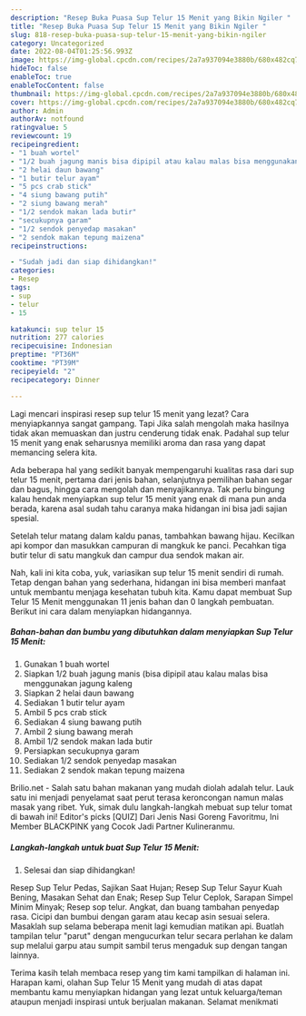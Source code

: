 ```yaml
---
description: "Resep Buka Puasa Sup Telur 15 Menit yang Bikin Ngiler "
title: "Resep Buka Puasa Sup Telur 15 Menit yang Bikin Ngiler "
slug: 818-resep-buka-puasa-sup-telur-15-menit-yang-bikin-ngiler
category: Uncategorized
date: 2022-08-04T01:25:56.993Z
image: https://img-global.cpcdn.com/recipes/2a7a937094e3880b/680x482cq70/sup-telur-15-menit-foto-resep-utama.jpg
hideToc: false
enableToc: true
enableTocContent: false
thumbnail: https://img-global.cpcdn.com/recipes/2a7a937094e3880b/680x482cq70/sup-telur-15-menit-foto-resep-utama.jpg
cover: https://img-global.cpcdn.com/recipes/2a7a937094e3880b/680x482cq70/sup-telur-15-menit-foto-resep-utama.jpg
author: Admin
authorAv: notfound
ratingvalue: 5
reviewcount: 19
recipeingredient:
- "1 buah wortel"
- "1/2 buah jagung manis bisa dipipil atau kalau malas bisa menggunakan jagung kaleng"
- "2 helai daun bawang"
- "1 butir telur ayam"
- "5 pcs crab stick"
- "4 siung bawang putih"
- "2 siung bawang merah"
- "1/2 sendok makan lada butir"
- "secukupnya garam"
- "1/2 sendok penyedap masakan"
- "2 sendok makan tepung maizena"
recipeinstructions:

- "Sudah jadi dan siap dihidangkan!"
categories:
- Resep
tags:
- sup
- telur
- 15

katakunci: sup telur 15 
nutrition: 277 calories
recipecuisine: Indonesian
preptime: "PT36M"
cooktime: "PT39M"
recipeyield: "2"
recipecategory: Dinner

---
```



Lagi mencari inspirasi resep sup telur 15 menit yang lezat? Cara menyiapkannya sangat gampang. Tapi Jika salah mengolah maka hasilnya tidak akan memuaskan dan justru cenderung tidak enak. Padahal sup telur 15 menit yang enak seharusnya memiliki aroma dan rasa yang dapat memancing selera kita.


Ada beberapa hal yang sedikit banyak mempengaruhi kualitas rasa dari sup telur 15 menit, pertama dari jenis bahan, selanjutnya pemilihan bahan segar dan bagus, hingga cara mengolah dan menyajikannya. Tak perlu bingung kalau hendak menyiapkan sup telur 15 menit yang enak di mana pun anda berada, karena asal sudah tahu caranya maka hidangan ini bisa jadi sajian spesial.

Setelah telur matang dalam kaldu panas, tambahkan bawang hijau. Kecilkan api kompor dan masukkan campuran di mangkuk ke panci. Pecahkan tiga butir telur di satu mangkuk dan campur dua sendok makan air.


Nah, kali ini kita coba, yuk, variasikan sup telur 15 menit sendiri di rumah. Tetap dengan bahan yang sederhana, hidangan ini bisa memberi manfaat untuk membantu menjaga kesehatan tubuh kita. Kamu dapat membuat Sup Telur 15 Menit menggunakan 11 jenis bahan dan 0 langkah pembuatan. Berikut ini cara dalam menyiapkan hidangannya.

<!--inarticleads1-->

##### Bahan-bahan dan bumbu yang dibutuhkan dalam menyiapkan Sup Telur 15 Menit:

1. Gunakan 1 buah wortel
1. Siapkan 1/2 buah jagung manis (bisa dipipil atau kalau malas bisa menggunakan jagung kaleng
1. Siapkan 2 helai daun bawang
1. Sediakan 1 butir telur ayam
1. Ambil 5 pcs crab stick
1. Sediakan 4 siung bawang putih
1. Ambil 2 siung bawang merah
1. Ambil 1/2 sendok makan lada butir
1. Persiapkan secukupnya garam
1. Sediakan 1/2 sendok penyedap masakan
1. Sediakan 2 sendok makan tepung maizena


Brilio.net - Salah satu bahan makanan yang mudah diolah adalah telur. Lauk satu ini menjadi penyelamat saat perut terasa keroncongan namun malas masak yang ribet. Yuk, simak dulu langkah-langkah mebuat sup telur tomat di bawah ini! Editor&#39;s picks [QUIZ] Dari Jenis Nasi Goreng Favoritmu, Ini Member BLACKPINK yang Cocok Jadi Partner Kulineranmu. 

<!--inarticleads2-->

##### Langkah-langkah untuk buat Sup Telur 15 Menit:


1. Selesai dan siap dihidangkan!

Resep Sup Telur Pedas, Sajikan Saat Hujan; Resep Sup Telur Sayur Kuah Bening, Masakan Sehat dan Enak; Resep Sup Telur Ceplok, Sarapan Simpel Minim Minyak; Resep sop telur. Angkat, dan buang tambahan penyedap rasa. Cicipi dan bumbui dengan garam atau kecap asin sesuai selera. Masaklah sup selama beberapa menit lagi kemudian matikan api. Buatlah tampilan telur &#34;parut&#34; dengan mengucurkan telur secara perlahan ke dalam sup melalui garpu atau sumpit sambil terus mengaduk sup dengan tangan lainnya. 

Terima kasih telah membaca resep yang tim kami tampilkan di halaman ini. Harapan kami, olahan Sup Telur 15 Menit yang mudah di atas dapat membantu kamu menyiapkan hidangan yang lezat untuk keluarga/teman ataupun menjadi inspirasi untuk berjualan makanan. Selamat menikmati
